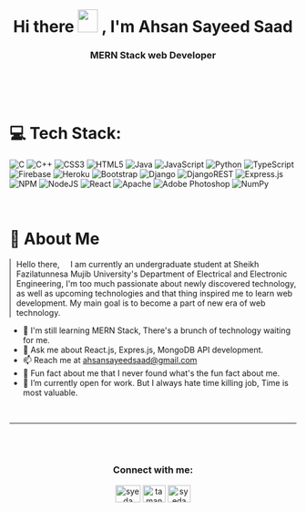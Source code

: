 <img src="Syeda-Tamanna-Sheme.png" alt="" /> </a><p align="center"> 


<h1 align="center">Hi there<a> <img src="https://media.giphy.com/media/hvRJCLFzcasrR4ia7z/giphy.gif" width="35px" height="40px" ></a> , I'm Ahsan Sayeed Saad </h1>

<h3 align="center"> MERN Stack web Developer</h3>
<br />
<br />


<br>

# 💻 Tech Stack:

![C](https://img.shields.io/badge/c-%2300599C.svg?style=for-the-badge&logo=c&logoColor=white) ![C++](https://img.shields.io/badge/c++-%2300599C.svg?style=for-the-badge&logo=c%2B%2B&logoColor=white) ![CSS3](https://img.shields.io/badge/css3-%231572B6.svg?style=for-the-badge&logo=css3&logoColor=white) ![HTML5](https://img.shields.io/badge/html5-%23E34F26.svg?style=for-the-badge&logo=html5&logoColor=white) ![Java](https://img.shields.io/badge/java-%23ED8B00.svg?style=for-the-badge&logo=java&logoColor=white) ![JavaScript](https://img.shields.io/badge/javascript-%23323330.svg?style=for-the-badge&logo=javascript&logoColor=%23F7DF1E) ![Python](https://img.shields.io/badge/python-3670A0?style=for-the-badge&logo=python&logoColor=ffdd54) ![TypeScript](https://img.shields.io/badge/typescript-%23007ACC.svg?style=for-the-badge&logo=typescript&logoColor=white) ![Firebase](https://img.shields.io/badge/firebase-%23039BE5.svg?style=for-the-badge&logo=firebase) ![Heroku](https://img.shields.io/badge/heroku-%23430098.svg?style=for-the-badge&logo=heroku&logoColor=white) ![Bootstrap](https://img.shields.io/badge/bootstrap-%23563D7C.svg?style=for-the-badge&logo=bootstrap&logoColor=white) ![Django](https://img.shields.io/badge/django-%23092E20.svg?style=for-the-badge&logo=django&logoColor=white) ![DjangoREST](https://img.shields.io/badge/DJANGO-REST-ff1709?style=for-the-badge&logo=django&logoColor=white&color=ff1709&labelColor=gray) ![Express.js](https://img.shields.io/badge/express.js-%23404d59.svg?style=for-the-badge&logo=express&logoColor=%2361DAFB) ![NPM](https://img.shields.io/badge/NPM-%23000000.svg?style=for-the-badge&logo=npm&logoColor=white) ![NodeJS](https://img.shields.io/badge/node.js-6DA55F?style=for-the-badge&logo=node.js&logoColor=white) ![React](https://img.shields.io/badge/react-%2320232a.svg?style=for-the-badge&logo=react&logoColor=%2361DAFB) ![Apache](https://img.shields.io/badge/apache-%23D42029.svg?style=for-the-badge&logo=apache&logoColor=white) ![Adobe Photoshop](https://img.shields.io/badge/adobephotoshop-%2331A8FF.svg?style=for-the-badge&logo=adobephotoshop&logoColor=white) ![NumPy](https://img.shields.io/badge/numpy-%23013243.svg?style=for-the-badge&logo=numpy&logoColor=white)

<br/>


<h1>💫 About Me</h1>
<p style="border-left:2px solid grey; padding-left:10px">
 Hello there,<img src="https://media.giphy.com/media/hvRJCLFzcasrR4ia7z/giphy.gif" width="15px" height="15px" >  I am currently an undergraduate student at Sheikh Fazilatunnesa Mujib University's Department of Electrical and Electronic Engineering, I'm too much passionate about newly discovered technology, as well as upcoming technologies and that thing inspired me to learn web development. My main goal is to become a part of new era of web technology. 
</p>

<ul>
<li>🌱 I'm still learning MERN Stack, There's a brunch of technology waiting for me.</li>

<li>💬 Ask me about React.js, Expres.js, MongoDB API development.</li>

<li>📫 Reach me at <a href="mailto:ahsansayeedsaad@gmail.com">ahsansayeedsaad@gmail.com</a></li>
<li>🥳 Fun fact about me that I never found what's the fun fact about me.</li>
<li>👯 I’m currently open for work. But I always hate time killing job, Time is most valuable.</li>
</ul>

<br />


---

<br/> <br/>

<h3 align="center">Connect with me:</h3>
<p align="center">
<a href="https://www.linkedin.com/in/ahsan-sayeed-9b21331b6" target="blank"><img align="center" src="https://raw.githubusercontent.com/rahuldkjain/github-profile-readme-generator/master/src/images/icons/Social/linked-in-alt.svg" alt="syeda tamanna sheme" height="30" width="44" /></a>
<a href="https://www.facebook.com/ahsansayeed.saad" target="blank"><img align="center" src="https://raw.githubusercontent.com/rahuldkjain/github-profile-readme-generator/master/src/images/icons/Social/facebook.svg" alt="tamannasheme" height="30" width="40" /></a>
<a href="https://twitter.com/AhsanSayeedSaad" target="blank"><img align="center" src="https://raw.githubusercontent.com/rahuldkjain/github-profile-readme-generator/master/src/images/icons/Social/twitter.svg" alt="syeda tamanna sheme" height="30" width="40" /></a>
</p>
<br>
<br />



